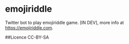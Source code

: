 # emojiriddle
Twitter bot to play emojiriddle game. [IN DEV], more info at https://emojiriddle.com.

##Licence
CC-BY-SA
